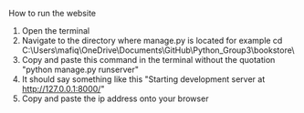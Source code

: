 How to run the website
1. Open the terminal
2. Navigate to the directory where manage.py is located for example cd C:\Users\mafiq\OneDrive\Documents\GitHub\Python_Group3\bookstore\
2. Copy and paste this command in the terminal without the quotation "python manage.py runserver"
3. It should say something like this "Starting development server at http://127.0.0.1:8000/"
4. Copy and paste the ip address onto your browser
